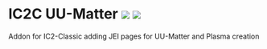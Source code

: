 # IC2C UU-Matter <a href="https://www.curseforge.com/minecraft/mc-mods/ic2cuumatter"><img src="https://cf.way2muchnoise.eu/versions/827219.svg" style="max-width:100%;"></a> <a href="https://www.curseforge.com/minecraft/mc-mods/ic2cuumatter"><img src="https://cf.way2muchnoise.eu/827219.svg" style="max-width:100%;"></a>
 
 Addon for IC2-Classic adding JEI pages for UU-Matter and Plasma creation
